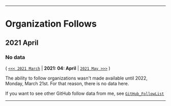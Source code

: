 
***

# Organization Follows

## 2021 April

### No data

( [`<<< 2021 March`](/Follows/2021/03_March/) | **2021: 04: April** | [`2021 May >>>`](/Follows/2021/05_May/) )

The ability to follow organizations wasn't made available until 2022, Monday, March 21st. For that reason, there is no data here.

If you want to see other GitHub follow data from me, see [`GitHub_FollowList`](https://github.com/seanpm2001/GitHub_FollowList/)

***
